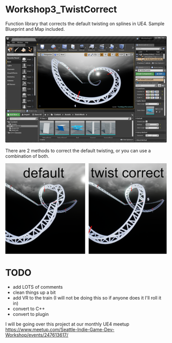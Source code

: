 # Workshop3_TwistCorrect
Function library that corrects the default twisting on splines in UE4. Sample Blueprint and Map included. 

![alt text](https://github.com/ryangadz/Workshop3_TwistCorrect/blob/master/2018-03-02.png)


There are 2 methods to correct the default twisting, or you can use a combination of both. 

![alt text](https://github.com/ryangadz/Workshop3_TwistCorrect/blob/master/TwistCorrect.png)

# TODO
- add LOTS of comments 
- clean things up a bit
- add VR to the train (I will not be doing this so if anyone does it I'll roll it in)
- convert to C++
- convert to plugin

I will be going over this project at our monthly UE4 meetup
https://www.meetup.com/Seattle-Indie-Game-Dev-Workshop/events/247613617/
